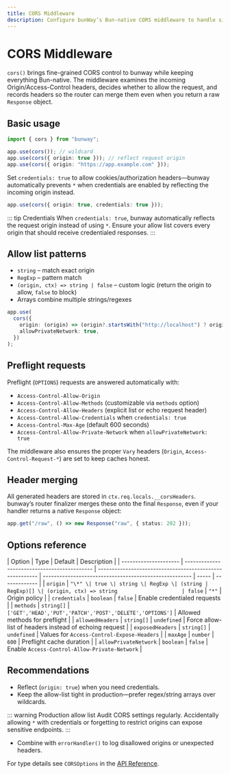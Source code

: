```yaml
---
title: CORS Middleware
description: Configure bunWay’s Bun-native CORS middleware to handle simple and preflight requests with granular origin policies.
---
```


# CORS Middleware

`cors()` brings fine-grained CORS control to bunway while keeping everything Bun-native. The middleware examines the incoming Origin/Access-Control headers, decides whether to allow the request, and records headers so the router can merge them even when you return a raw `Response` object.

## Basic usage

```ts
import { cors } from "bunway";

app.use(cors()); // wildcard
app.use(cors({ origin: true })); // reflect request origin
app.use(cors({ origin: "https://app.example.com" }));
```

Set `credentials: true` to allow cookies/authorization headers—bunway automatically prevents `*` when credentials are enabled by reflecting the incoming origin instead.

```ts
app.use(cors({ origin: true, credentials: true }));
```

::: tip Credentials
When `credentials: true`, bunway automatically reflects the request origin instead of using `*`. Ensure your allow list covers every origin that should receive credentialed responses.
:::

## Allow list patterns

- `string` – match exact origin
- `RegExp` – pattern match
- `(origin, ctx) => string | false` – custom logic (return the origin to allow, `false` to block)
- Arrays combine multiple strings/regexes

```ts
app.use(
  cors({
    origin: (origin) => (origin?.startsWith("http://localhost") ? origin : false),
    allowPrivateNetwork: true,
  })
);
```

## Preflight requests

Preflight (`OPTIONS`) requests are answered automatically with:

- `Access-Control-Allow-Origin`
- `Access-Control-Allow-Methods` (customizable via `methods` option)
- `Access-Control-Allow-Headers` (explicit list or echo request header)
- `Access-Control-Allow-Credentials` when `credentials: true`
- `Access-Control-Max-Age` (default 600 seconds)
- `Access-Control-Allow-Private-Network` when `allowPrivateNetwork: true`

The middleware also ensures the proper `Vary` headers (`Origin`, `Access-Control-Request-*`) are set to keep caches honest.

## Header merging

All generated headers are stored in `ctx.req.locals.__corsHeaders`. bunway’s router finalizer merges these onto the final `Response`, even if your handler returns a native `Response` object:

```ts
app.get("/raw", () => new Response("raw", { status: 202 }));
```

## Options reference

| Option                | Type                                         | Default                                                  | Description                                            |
| --------------------- | -------------------------------------------- | -------------------------------------------------------- | ------------------------------------------------------ | ----- | ------------- |
| `origin`              | `"\*" \| true \| string \| RegExp \| (string | RegExp)[] \| (origin, ctx) => string                     | false`                                                 | `"*"` | Origin policy |
| `credentials`         | `boolean`                                    | `false`                                                  | Enable credentialed requests                           |
| `methods`             | `string[]`                                   | `['GET','HEAD','PUT','PATCH','POST','DELETE','OPTIONS']` | Allowed methods for preflight                          |
| `allowedHeaders`      | `string[]`                                   | `undefined`                                              | Force allow-list of headers instead of echoing request |
| `exposedHeaders`      | `string[]`                                   | `undefined`                                              | Values for `Access-Control-Expose-Headers`             |
| `maxAge`              | `number`                                     | `600`                                                    | Preflight cache duration                               |
| `allowPrivateNetwork` | `boolean`                                    | `false`                                                  | Enable `Access-Control-Allow-Private-Network`          |

## Recommendations

- Reflect (`origin: true`) when you need credentials.
- Keep the allow-list tight in production—prefer regex/string arrays over wildcards.

::: warning Production allow list
Audit CORS settings regularly. Accidentally allowing `*` with credentials or forgetting to restrict origins can expose sensitive endpoints.
:::

- Combine with `errorHandler()` to log disallowed origins or unexpected headers.

For type details see `CORSOptions` in the [API Reference](/api/index.html).
